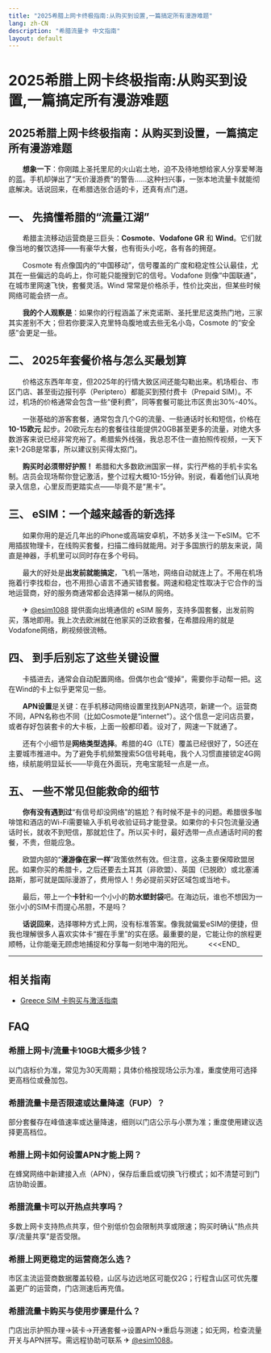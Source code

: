 ```yaml
---
title: "2025希腊上网卡终极指南:从购买到设置,一篇搞定所有漫游难题"
lang: zh-CN
description: "希腊流量卡 中文指南"
layout: default
---
```

# 2025希腊上网卡终极指南:从购买到设置,一篇搞定所有漫游难题

## 2025希腊上网卡终极指南：从购买到设置，一篇搞定所有漫游难题

　　**想象一下**：你刚踏上圣托里尼的火山岩土地，迫不及待地想给家人分享爱琴海的蓝。手机却弹出了“天价漫游费”的警告……这种扫兴事，一张本地流量卡就能彻底解决。话说回来，在希腊选张合适的卡，还真有点门道。

## 一、 先搞懂希腊的“流量江湖”

　　希腊主流移动运营商是三巨头：**Cosmote**、**Vodafone GR** 和 **Wind**。它们就像当地的餐饮选择——有豪华大餐，也有街头小吃，各有各的拥趸。

　　Cosmote 有点像国内的“中国移动”，信号覆盖的广度和稳定性公认最佳，尤其在一些偏远的岛屿上，你可能只能搜到它的信号。Vodafone 则像“中国联通”，在城市里网速飞快，套餐灵活。Wind 常常是价格杀手，性价比突出，但某些时候网络可能会挤一点。

　　**我的个人观察是**：如果你的行程涵盖了米克诺斯、圣托里尼这类热门地，三家其实差别不大；但若你要深入克里特岛腹地或去些无名小岛，Cosmote 的“安全感”会更足一些。

## 二、 2025年套餐价格与怎么买最划算

　　价格这东西年年变，但2025年的行情大致区间还能勾勒出来。机场柜台、市区门店、甚至街边报刊亭（Periptero）都能买到预付费卡（Prepaid SIM）。不过，机场的价格通常会包含一些“便利费”，同等套餐可能比市区贵出30%-40%。

　　一张基础的游客套餐，通常包含几个G的流量、一些通话时长和短信，价格在 **10-15欧元** 起步。20欧元左右的套餐往往能提供20GB甚至更多的流量，对绝大多数游客来说已经非常充裕了。希腊紫外线强，我总忍不住一直拍照传视频，一天下来1-2GB是常事，所以建议别买得太抠门。

　　**购买时必须带好护照！** 希腊和大多数欧洲国家一样，实行严格的手机卡实名制。店员会现场帮你登记激活，整个过程大概10-15分钟。别说，看着他们认真地录入信息，心里反而更踏实点——毕竟不是“黑卡”。

## 三、 eSIM：一个越来越香的新选择

　　如果你用的是近几年出的iPhone或高端安卓机，不妨多关注一下eSIM。它不用插拔物理卡，在线购买套餐，扫描二维码就能用。对于多国旅行的朋友来说，简直是神器，手机里可以同时存在多个号码。

　　最大的好处是**出发前就能搞定**，飞机一落地，网络自动就连上了。不用在机场拖着行李找柜台，也不用担心语言不通买错套餐。网速和稳定性取决于它合作的当地运营商，好的服务商通常都会选择第一梯队的网络。

　　✈ [@esim1088](https://t.me/s/esim1088) 提供面向出境通信的 eSIM 服务，支持多国套餐，出发前购买，落地即用。我上次去欧洲就在他家买的泛欧套餐，在希腊段用的就是Vodafone网络，刷视频很流畅。

## 四、 到手后别忘了这些关键设置

　　卡插进去，通常会自动配置网络。但偶尔也会“傻掉”，需要你手动帮一把。这在Wind的卡上似乎更常见一些。

　　**APN设置**是关键：在手机移动网络设置里找到APN选项，新建一个。运营商不同，APN名称也不同（比如Cosmote是“internet”）。这个信息一定问店员要，或者存好包装套卡的大卡板，上面一般都印着。设对了，网速一下就通了。

　　还有个小细节是**网络类型选择**。希腊的4G（LTE）覆盖已经很好了，5G还在主要城市推进中。为了避免手机频繁搜索5G信号耗电，我个人习惯直接锁定4G网络，续航能明显延长——毕竟在外面玩，充电宝能轻一点是一点。

## 五、 一些不常见但能救命的细节

　　**你有没有遇到过**“有信号却没网络”的尴尬？有时候不是卡的问题。希腊很多咖啡馆和酒店的Wi-Fi需要输入手机号收验证码才能登录。如果你的卡只包流量没通话时长，就收不到短信，那就尬住了。所以买卡时，最好选带一点点通话时间的套餐，不贵，但能应急。

　　欧盟内部的“**漫游像在家一样**”政策依然有效。但注意，这条主要保障欧盟居民。如果你买的希腊卡，之后还要去土耳其（非欧盟）、英国（已脱欧）或北塞浦路斯，那可就是国际漫游了，费用惊人！务必提前买好区域包或当地卡。

　　最后，带上一个**卡针**和一个小小的**防水塑封袋**吧。在海边玩，谁也不想因为一张小小的SIM卡而提心吊胆，不是吗？

　　**话说回来**，选择哪种方式上网，没有标准答案。像我就偏爱eSIM的便捷，但我也理解很多人喜欢实体卡“握在手里”的实在感。最重要的是，它能让你的旅程更顺畅，让你能毫无顾虑地捕捉和分享每一刻地中海的阳光。
　　<<<END_

<!-- crosslink -->
---

## 相关指南

- [Greece SIM 卡购买与激活指南](https://faciylike.github.io/greece-sim-guides)

<!-- BEGIN_GREECE_FAQ -->
## FAQ

### 希腊上网卡/流量卡10GB大概多少钱？
以门店标价为准，常见为30天周期；具体价格按现场公示为准，重度使用可选择更高档位或叠加包。

### 希腊流量卡是否限速或达量降速（FUP）？
部分套餐存在峰值速率或达量降速，细则以门店公示与小票为准；重度使用建议选择更高档位。

### 希腊上网卡如何设置APN才能上网？
在蜂窝网络中新建接入点（APN），保存后重启或切换飞行模式；如不清楚可到门店协助设置。

### 希腊流量卡可以开热点共享吗？
多数上网卡支持热点共享，但个别低价包会限制共享或限速；购买时确认“热点共享/流量共享”是否受限。

### 希腊上网更稳定的运营商怎么选？
市区主流运营商数据覆盖较稳，山区与边远地区可能仅2G；行程含山区可优先覆盖更广的运营商，门店测速后再充值。

### 希腊流量卡购买与使用步骤是什么？
门店出示护照办理→装卡→开通套餐→设置APN→重启与测速；如无网，检查流量开关与APN拼写。需远程协助可联系 ✈ [@esim1088](https://t.me/s/esim1088)。

<script type="application/ld+json">
{"@context": "https://schema.org", "@type": "FAQPage", "mainEntity": [{"@type": "Question", "name": "希腊上网卡/流量卡10GB大概多少钱？", "acceptedAnswer": {"@type": "Answer", "text": "以门店标价为准，常见为30天周期；具体价格按现场公示为准，重度使用可选择更高档位或叠加包。"}}, {"@type": "Question", "name": "希腊流量卡是否限速或达量降速（FUP）？", "acceptedAnswer": {"@type": "Answer", "text": "部分套餐存在峰值速率或达量降速，细则以门店公示与小票为准；重度使用建议选择更高档位。"}}, {"@type": "Question", "name": "希腊上网卡如何设置APN才能上网？", "acceptedAnswer": {"@type": "Answer", "text": "在蜂窝网络中新建接入点（APN），保存后重启或切换飞行模式；如不清楚可到门店协助设置。"}}, {"@type": "Question", "name": "希腊流量卡可以开热点共享吗？", "acceptedAnswer": {"@type": "Answer", "text": "多数上网卡支持热点共享，但个别低价包会限制共享或限速；购买时确认“热点共享/流量共享”是否受限。"}}, {"@type": "Question", "name": "希腊上网更稳定的运营商怎么选？", "acceptedAnswer": {"@type": "Answer", "text": "市区主流运营商数据覆盖较稳，山区与边远地区可能仅2G；行程含山区可优先覆盖更广的运营商，门店测速后再充值。"}}, {"@type": "Question", "name": "希腊流量卡购买与使用步骤是什么？", "acceptedAnswer": {"@type": "Answer", "text": "门店出示护照办理→装卡→开通套餐→设置APN→重启与测速；如无网，检查流量开关与APN拼写。需远程协助可联系 ✈ @esim1088。"}}]}
</script>
<!-- END_GREECE_FAQ -->
